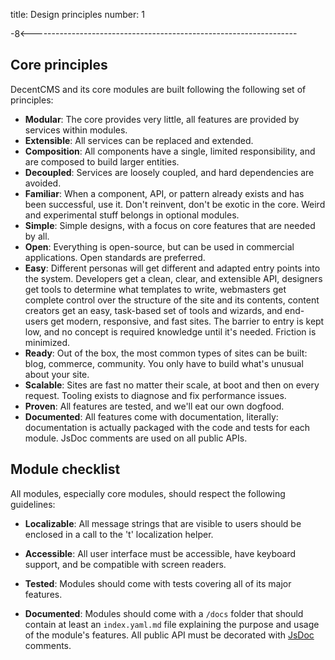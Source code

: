 title: Design principles
number: 1

-8<------------------------------------------------------------------

Core principles
---------------

DecentCMS and its core modules are built following the following set
of principles:

* **Modular**: The core provides very little, all features are
  provided by services within modules.
* **Extensible**: All services can be replaced and extended.
* **Composition**: All components have a single, limited
  responsibility, and are composed to build larger entities.
* **Decoupled**: Services are loosely coupled, and hard dependencies
  are avoided.
* **Familiar**: When a component, API, or pattern already exists and
  has been successful, use it.
  Don't reinvent, don't be exotic in the core.
  Weird and experimental stuff belongs in optional modules.
* **Simple**: Simple designs, with a focus on core features that are
  needed by all.
* **Open**: Everything is open-source, but can be used in commercial
  applications.
  Open standards are preferred.
* **Easy**: Different personas will get different and adapted entry
  points into the system.
  Developers get a clean, clear, and extensible API, designers get
  tools to determine what templates to write, webmasters get
  complete control over the structure of the site and its contents,
  content creators get an easy, task-based set of tools and wizards,
  and end-users get modern, responsive, and fast sites.
  The barrier to entry is kept low, and no concept is required
  knowledge until it's needed. Friction is minimized.
* **Ready**: Out of the box, the most common types of sites can be
  built: blog, commerce, community.
  You only have to build what's unusual about your site.
* **Scalable**: Sites are fast no matter their scale, at boot and
  then on every request.
  Tooling exists to diagnose and fix performance issues.
* **Proven**: All features are tested, and we'll eat our own dogfood.
* **Documented**: All features come with documentation, literally:
  documentation is actually packaged with the code and tests for
  each module.
  JsDoc comments are used on all public APIs.

Module checklist
----------------

All modules, especially core modules, should respect the following
guidelines:

* **Localizable**: All message strings that are visible to users
  should be enclosed in a call to the 't' localization helper.
* **Accessible**: All user interface must be accessible, have
  keyboard support, and be compatible with screen readers.
* **Tested**: Modules should come with tests covering all of its
  major features.
* **Documented**: Modules should come with a `/docs` folder that
  should contain at least an `index.yaml.md` file explaining the
  purpose and usage of the module's features.
  All public API must be decorated with [JsDoc][jsdoc] comments.

  [jsdoc]: http://usejsdoc.org/